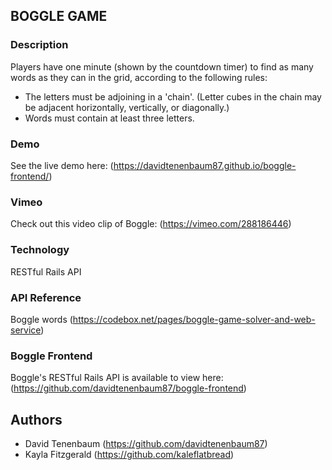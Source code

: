 ## BOGGLE GAME

### Description

Players have one minute (shown by the countdown timer) to find as many words as they can in the grid, according to the following rules:
- The letters must be adjoining in a 'chain'. (Letter cubes in the chain may be adjacent horizontally, vertically, or diagonally.)
- Words must contain at least three letters.

### Demo
See the live demo here: (https://davidtenenbaum87.github.io/boggle-frontend/)

### Vimeo
Check out this video clip of Boggle: (https://vimeo.com/288186446)

### Technology
RESTful Rails API

### API Reference
Boggle words (https://codebox.net/pages/boggle-game-solver-and-web-service)

### Boggle Frontend
Boggle's RESTful Rails API is available to view here: (https://github.com/davidtenenbaum87/boggle-frontend)

## Authors
- David Tenenbaum (https://github.com/davidtenenbaum87)
- Kayla Fitzgerald (https://github.com/kaleflatbread)
